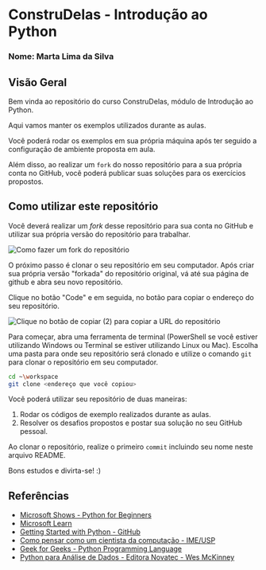 # ConstruDelas - Introdução ao Python
### Nome: Marta Lima da Silva

## Visão Geral
Bem vinda ao repositório do curso ConstruDelas, módulo de Introdução ao Python.

Aqui vamos manter os exemplos utilizados durante as aulas.

Você poderá rodar os exemplos em sua própria máquina após ter seguido a configuração de ambiente proposta em aula.

Além disso, ao realizar um `fork` do nosso repositório para a sua própria conta no GitHub, você poderá publicar suas soluções para os exercícios propostos.

## Como utilizar este repositório
Você deverá realizar um _fork_ desse repositório para sua conta no GitHub e utilizar sua própria versão do repositório para trabalhar.

![Como fazer um fork do repositório](imagens/fork.png "Como fazer um fork do repositório")

O próximo passo é clonar o seu repositório em seu computador.
Após criar sua própria versão "forkada" do repositório original, vá até sua página de github e abra seu novo repositório.

Clique no botão "Code" e em seguida, no botão para copiar o endereço do seu repositório.

![Clique no botão de copiar (2) para copiar a URL do repositório](imagens/clone.png "Clonando o seu repositório para seu computador")

Para começar, abra uma ferramenta de terminal (PowerShell se você estiver utilizando Windows ou Terminal se estiver utilizando Linux ou Mac). Escolha uma pasta para onde seu repositório será clonado e utilize o comando `git` para clonar o repositório em seu computador.

``` bash
cd ~\workspace
git clone <endereço que você copiou>
```

Você poderá utilizar seu repositório de duas maneiras:

1. Rodar os códigos de exemplo realizados durante as aulas.
2. Resolver os desafios propostos e postar sua solução no seu GitHub pessoal.

Ao clonar o repositório, realize o primeiro `commit` incluindo seu nome neste arquivo README.

Bons estudos e divirta-se! :)

## Referências
* [Microsoft Shows - Python for Beginners](https://docs.microsoft.com/pt-br/shows/intro-to-python-development/)
* [Microsoft Learn](https://docs.microsoft.com/pt-br/learn/)
* [Getting Started with Python - GitHub](https://github.com/microsoft/c9-python-getting-started)
* [Como pensar como um cientista da computação - IME/USP](https://panda.ime.usp.br/pensepy/static/pensepy/index.html)
* [Geek for Geeks - Python Programming Language](https://www.geeksforgeeks.org/python-programming-language/)
* [Python para Análise de Dados - Editora Novatec - Wes McKinney](https://leitura.com.br/python-para-analise-de-dados-L006-9788575226476)
